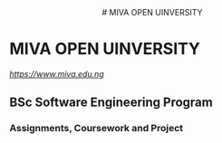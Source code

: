 <div style="text-align: center;">
  # MIVA OPEN UINVERSITY
</div>

# MIVA OPEN UINVERSITY
*https://www.miva.edu.ng*
## BSc Software Engineering Program
### Assignments, Coursework and Project
